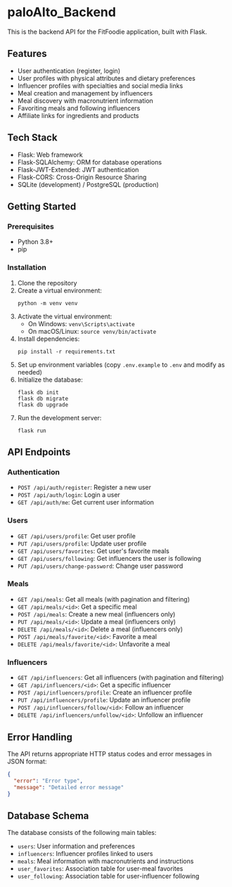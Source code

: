 # paloAlto_Backend

This is the backend API for the FitFoodie application, built with Flask.

## Features

- User authentication (register, login)
- User profiles with physical attributes and dietary preferences
- Influencer profiles with specialties and social media links
- Meal creation and management by influencers
- Meal discovery with macronutrient information
- Favoriting meals and following influencers
- Affiliate links for ingredients and products

## Tech Stack

- Flask: Web framework
- Flask-SQLAlchemy: ORM for database operations
- Flask-JWT-Extended: JWT authentication
- Flask-CORS: Cross-Origin Resource Sharing
- SQLite (development) / PostgreSQL (production)

## Getting Started

### Prerequisites

- Python 3.8+
- pip

### Installation

1. Clone the repository
2. Create a virtual environment:
   ```
   python -m venv venv
   ```
3. Activate the virtual environment:
   - On Windows: `venv\Scripts\activate`
   - On macOS/Linux: `source venv/bin/activate`
4. Install dependencies:
   ```
   pip install -r requirements.txt
   ```
5. Set up environment variables (copy `.env.example` to `.env` and modify as needed)
6. Initialize the database:
   ```
   flask db init
   flask db migrate
   flask db upgrade
   ```
7. Run the development server:
   ```
   flask run
   ```

## API Endpoints

### Authentication

- `POST /api/auth/register`: Register a new user
- `POST /api/auth/login`: Login a user
- `GET /api/auth/me`: Get current user information

### Users

- `GET /api/users/profile`: Get user profile
- `PUT /api/users/profile`: Update user profile
- `GET /api/users/favorites`: Get user's favorite meals
- `GET /api/users/following`: Get influencers the user is following
- `PUT /api/users/change-password`: Change user password

### Meals

- `GET /api/meals`: Get all meals (with pagination and filtering)
- `GET /api/meals/<id>`: Get a specific meal
- `POST /api/meals`: Create a new meal (influencers only)
- `PUT /api/meals/<id>`: Update a meal (influencers only)
- `DELETE /api/meals/<id>`: Delete a meal (influencers only)
- `POST /api/meals/favorite/<id>`: Favorite a meal
- `DELETE /api/meals/favorite/<id>`: Unfavorite a meal

### Influencers

- `GET /api/influencers`: Get all influencers (with pagination and filtering)
- `GET /api/influencers/<id>`: Get a specific influencer
- `POST /api/influencers/profile`: Create an influencer profile
- `PUT /api/influencers/profile`: Update an influencer profile
- `POST /api/influencers/follow/<id>`: Follow an influencer
- `DELETE /api/influencers/unfollow/<id>`: Unfollow an influencer

## Error Handling

The API returns appropriate HTTP status codes and error messages in JSON format:

```json
{
  "error": "Error type",
  "message": "Detailed error message"
}
```

## Database Schema

The database consists of the following main tables:

- `users`: User information and preferences
- `influencers`: Influencer profiles linked to users
- `meals`: Meal information with macronutrients and instructions
- `user_favorites`: Association table for user-meal favorites
- `user_following`: Association table for user-influencer following
